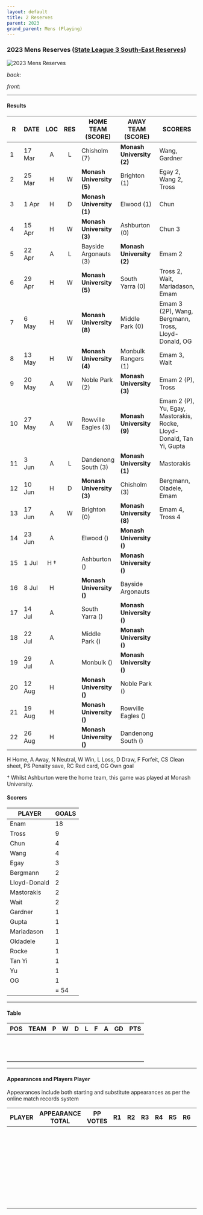 ```yaml
---
layout: default
title: 2 Reserves
parent: 2023
grand_parent: Mens (Playing)
---
```


### 2023 Mens Reserves ([State League 3 South-East Reserves](https://websites.mygameday.app/comp_info.cgi?c=0-8746-0-600684-0&a=LADDER))

![2023 Mens Reserves](https://photos.smugmug.com/2023/2023-Team-Photos/i-j2HNZP6/0/f491564d/XL/DSCF1305-XL.jpg)

_back_: 

_front_:  

------------------------

#### Results

| R    | DATE   | LOC  | RES | HOME TEAM (SCORE)         | AWAY TEAM (SCORE)         | SCORERS                                                              | OTHER        |
| ---- | ------ | :--: |:---:|---------------------------|---------------------------|----------------------------------------------------------------------|--------------|
| 1    | 17 Mar |  A   |  L  | Chisholm (7)              | **Monash University (2)** | Wang, Gardner                                                        |              |
| 2    | 25 Mar |  H   |  W  | **Monash University (5)** | Brighton (1)              | Egay 2, Wang 2, Tross                                                |              |
| 3    | 1 Apr  |  H   |  D  | **Monash University (1)** | Elwood (1)                | Chun                                                                 |              |
| 4    | 15 Apr |  H   |  W  | **Monash University (3)** | Ashburton (0)             | Chun 3                                                               | Fasahat (CS) |
| 5    | 22 Apr |  A   |  L  | Bayside Argonauts (3)     | **Monash University (2)** | Emam 2                                                               |              |
| 6    | 29 Apr |  H   |  W  | **Monash University (5)** | South Yarra (0)           | Tross 2, Wait, Mariadason, Emam                                      | Burley (CS)  |
| 7    | 6 May  |  H   |  W  | **Monash University (8)** | Middle Park (0)           | Emam 3 (2P), Wang, Bergmann, Tross, Lloyd-Donald, OG                 | Verrios (CS) |
| 8    | 13 May |  H   |  W  | **Monash University (4)** | Monbulk Rangers (1)       | Emam 3, Wait                                                         |              |
| 9    | 20 May |  A   |  W  | Noble Park (2)            | **Monash University (3)** | Emam 2 (P), Tross                                                    |              |
| 10   | 27 May |  A   |  W  | Rowville Eagles (3)       | **Monash University (9)** | Emam 2 (P), Yu, Egay, Mastorakis, Rocke, Lloyd-Donald, Tan Yi, Gupta | Oladele (OG) |
| 11   | 3 Jun  |  A   |  L  | Dandenong South (3)       | **Monash University (1)** | Mastorakis                                                           |              |
| 12   | 10 Jun |  H   |  D  | **Monash University (3)** | Chisholm (3)              | Bergmann, Oladele, Emam                                              |              |
| 13   | 17 Jun |  A   |  W  | Brighton (0)              | **Monash University (8)** | Emam 4, Tross 4                                                      | () CS        |
| 14   | 23 Jun |  A   |     | Elwood ()                 | **Monash University ()**  |                                                                      |              |
| 15   | 1 Jul  | H †  |     | Ashburton ()              | **Monash University ()**  |                                                                      |              |
| 16   | 8 Jul  |  H   |     | **Monash University ()**  | Bayside Argonauts         |                                                                      |              |
| 17   | 14 Jul |  A   |     | South Yarra ()            | **Monash University ()**  |                                                                      |              |
| 18   | 22 Jul |  A   |     | Middle Park ()            | **Monash University ()**  |                                                                      |              |
| 19   | 29 Jul |  A   |     | Monbulk ()                | **Monash University ()**  |                                                                      |              |
| 20   | 12 Aug |  H   |     | **Monash University ()**  | Noble Park ()             |                                                                      |              |
| 21   | 19 Aug |  H   |     | **Monash University ()**  | Rowville Eagles ()        |                                                                      |              |
| 22   | 26 Aug |  H   |     | **Monash University ()**  | Dandenong South ()        |                                                                      |              |

H Home, A Away, N Neutral, W Win, L Loss, D Draw, F Forfeit, CS Clean sheet, PS Penalty save, RC Red card, OG Own goal

† Whilst Ashburton were the home team, this game was played at Monash University.

#### Scorers

| PLAYER       | GOALS |
| ------------ |-------|
| Enam         | 18    |
| Tross        | 9     |
| Chun         | 4     |
| Wang         | 4     |
| Egay         | 3     |
| Bergmann     | 2     |
| Lloyd-Donald | 2     |
| Mastorakis   | 2     |
| Wait         | 2     |
| Gardner      | 1     |
| Gupta        | 1     |
| Mariadason   | 1     |
| Oldadele     | 1     |
| Rocke        | 1     |
| Tan Yi       | 1     |
| Yu           | 1     |
| OG           | 1     |
|              | = 54  |

------------------------

#### Table

| POS  | TEAM | P    | W    | D    | L    | F    | A    | GD   | PTS  |
| ---- | ---- | ---- | ---- | ---- | ---- | ---- | ---- | ---- | ---- |
|      |      |      |      |      |      |      |      |      |      |
|      |      |      |      |      |      |      |      |      |      |
|      |      |      |      |      |      |      |      |      |      |
|      |      |      |      |      |      |      |      |      |      |
|      |      |      |      |      |      |      |      |      |      |
|      |      |      |      |      |      |      |      |      |      |
|      |      |      |      |      |      |      |      |      |      |
|      |      |      |      |      |      |      |      |      |      |
|      |      |      |      |      |      |      |      |      |      |
|      |      |      |      |      |      |      |      |      |      |
|      |      |      |      |      |      |      |      |      |      |
|      |      |      |      |      |      |      |      |      |      |

------------------------

#### Appearances and Players Player 

Appearances include both starting and substitute appearances as per the online match records system

| PLAYER | APPEARANCE TOTAL | PP VOTES |  R1  |  R2  |  R3  |  R4  |  R5  |  R6  |  R7  |  R8  |  R9  | R10  | R11  | R12  | R13  | R14  | R15  | R16  | R17  | R18  | R19  | R20  | R21  | R22  |
| ------ | :--------------: | :------: | :--: | :--: | :--: | :--: | :--: | :--: | :--: | :--: | :--: | :--: | :--: | :--: | :--: | :--: | :--: | :--: | :--: | :--: | :--: | :--: | :--: | :--: |
|        |                  |          |      |      |      |      |      |      |      |      |      |      |      |      |      |      |      |      |      |      |      |      |      |      |
|        |                  |          |      |      |      |      |      |      |      |      |      |      |      |      |      |      |      |      |      |      |      |      |      |      |
|        |                  |          |      |      |      |      |      |      |      |      |      |      |      |      |      |      |      |      |      |      |      |      |      |      |
|        |                  |          |      |      |      |      |      |      |      |      |      |      |      |      |      |      |      |      |      |      |      |      |      |      |
|        |                  |          |      |      |      |      |      |      |      |      |      |      |      |      |      |      |      |      |      |      |      |      |      |      |
|        |                  |          |      |      |      |      |      |      |      |      |      |      |      |      |      |      |      |      |      |      |      |      |      |      |
|        |                  |          |      |      |      |      |      |      |      |      |      |      |      |      |      |      |      |      |      |      |      |      |      |      |
|        |                  |          |      |      |      |      |      |      |      |      |      |      |      |      |      |      |      |      |      |      |      |      |      |      |
|        |                  |          |      |      |      |      |      |      |      |      |      |      |      |      |      |      |      |      |      |      |      |      |      |      |
|        |                  |          |      |      |      |      |      |      |      |      |      |      |      |      |      |      |      |      |      |      |      |      |      |      |
|        |                  |          |      |      |      |      |      |      |      |      |      |      |      |      |      |      |      |      |      |      |      |      |      |      |
|        |                  |          |      |      |      |      |      |      |      |      |      |      |      |      |      |      |      |      |      |      |      |      |      |      |
|        |                  |          |      |      |      |      |      |      |      |      |      |      |      |      |      |      |      |      |      |      |      |      |      |      |
|        |                  |          |      |      |      |      |      |      |      |      |      |      |      |      |      |      |      |      |      |      |      |      |      |      |
|        |                  |          |      |      |      |      |      |      |      |      |      |      |      |      |      |      |      |      |      |      |      |      |      |      |
|        |                  |          |      |      |      |      |      |      |      |      |      |      |      |      |      |      |      |      |      |      |      |      |      |      |
|        |                  |          |      |      |      |      |      |      |      |      |      |      |      |      |      |      |      |      |      |      |      |      |      |      |
|        |                  |          |      |      |      |      |      |      |      |      |      |      |      |      |      |      |      |      |      |      |      |      |      |      |
|        |                  |          |      |      |      |      |      |      |      |      |      |      |      |      |      |      |      |      |      |      |      |      |      |      |
|        |                  |          |      |      |      |      |      |      |      |      |      |      |      |      |      |      |      |      |      |      |      |      |      |      |
|        |                  |          |      |      |      |      |      |      |      |      |      |      |      |      |      |      |      |      |      |      |      |      |      |      |
|        |                  |          |      |      |      |      |      |      |      |      |      |      |      |      |      |      |      |      |      |      |      |      |      |      |
|        |                  |          |      |      |      |      |      |      |      |      |      |      |      |      |      |      |      |      |      |      |      |      |      |      |
|        |                  |          |      |      |      |      |      |      |      |      |      |      |      |      |      |      |      |      |      |      |      |      |      |      |
|        |                  |          |      |      |      |      |      |      |      |      |      |      |      |      |      |      |      |      |      |      |      |      |      |      |
|        |                  |          |      |      |      |      |      |      |      |      |      |      |      |      |      |      |      |      |      |      |      |      |      |      |
|        |                  |          |      |      |      |      |      |      |      |      |      |      |      |      |      |      |      |      |      |      |      |      |      |      |
|        |                  |          |      |      |      |      |      |      |      |      |      |      |      |      |      |      |      |      |      |      |      |      |      |      |
|        |                  |          |      |      |      |      |      |      |      |      |      |      |      |      |      |      |      |      |      |      |      |      |      |      |
|        |                  |          |      |      |      |      |      |      |      |      |      |      |      |      |      |      |      |      |      |      |      |      |      |      |
|        |                  |          |      |      |      |      |      |      |      |      |      |      |      |      |      |      |      |      |      |      |      |      |      |      |
|        |                  |          |      |      |      |      |      |      |      |      |      |      |      |      |      |      |      |      |      |      |      |      |      |      |
|        |                  |          |      |      |      |      |      |      |      |      |      |      |      |      |      |      |      |      |      |      |      |      |      |      |
|        |                  |          |      |      |      |      |      |      |      |      |      |      |      |      |      |      |      |      |      |      |      |      |      |      |
|        |                  |          |      |      |      |      |      |      |      |      |      |      |      |      |      |      |      |      |      |      |      |      |      |      |
|        |                  |          |      |      |      |      |      |      |      |      |      |      |      |      |      |      |      |      |      |      |      |      |      |      |
